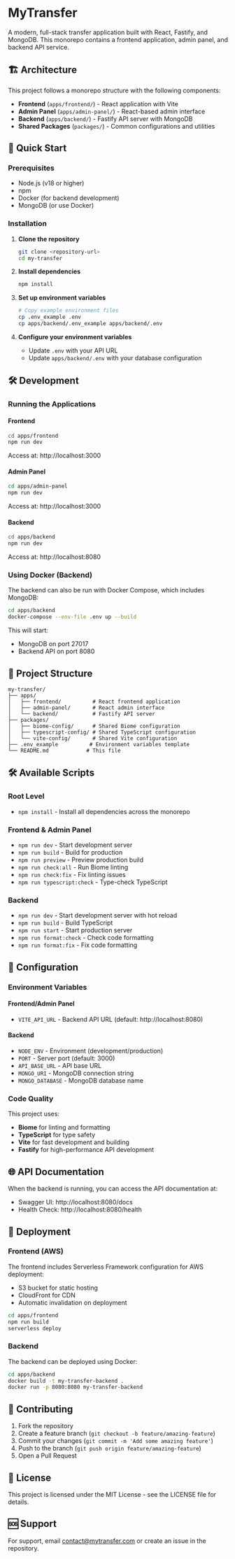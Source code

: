 # MyTransfer

A modern, full-stack transfer application built with React, Fastify, and MongoDB. This monorepo contains a frontend application, admin panel, and backend API service.

## 🏗️ Architecture

This project follows a monorepo structure with the following components:

- **Frontend** (`apps/frontend/`) - React application with Vite
- **Admin Panel** (`apps/admin-panel/`) - React-based admin interface
- **Backend** (`apps/backend/`) - Fastify API server with MongoDB
- **Shared Packages** (`packages/`) - Common configurations and utilities

## 🚀 Quick Start

### Prerequisites

- Node.js (v18 or higher)
- npm
- Docker (for backend development)
- MongoDB (or use Docker)

### Installation

1. **Clone the repository**
   ```bash
   git clone <repository-url>
   cd my-transfer
   ```

2. **Install dependencies**
   ```bash
   npm install
   ```

3. **Set up environment variables**
   ```bash
   # Copy example environment files
   cp .env_example .env
   cp apps/backend/.env_example apps/backend/.env
   ```

4. **Configure your environment variables**
   - Update `.env` with your API URL
   - Update `apps/backend/.env` with your database configuration

## 🛠️ Development

### Running the Applications

#### Frontend
```bash
cd apps/frontend
npm run dev
```
Access at: http://localhost:3000

#### Admin Panel
```bash
cd apps/admin-panel
npm run dev
```
Access at: http://localhost:3000

#### Backend
```bash
cd apps/backend
npm run dev
```
Access at: http://localhost:8080

### Using Docker (Backend)

The backend can also be run with Docker Compose, which includes MongoDB:

```bash
cd apps/backend
docker-compose --env-file .env up --build
```

This will start:
- MongoDB on port 27017
- Backend API on port 8080

## 📁 Project Structure

```
my-transfer/
├── apps/
│   ├── frontend/          # React frontend application
│   ├── admin-panel/       # React admin interface
│   └── backend/           # Fastify API server
├── packages/
│   ├── biome-config/      # Shared Biome configuration
│   ├── typescript-config/ # Shared TypeScript configuration
│   └── vite-config/       # Shared Vite configuration
├── .env_example          # Environment variables template
└── README.md            # This file
```

## 🛠️ Available Scripts

### Root Level
- `npm install` - Install all dependencies across the monorepo

### Frontend & Admin Panel
- `npm run dev` - Start development server
- `npm run build` - Build for production
- `npm run preview` - Preview production build
- `npm run check:all` - Run Biome linting
- `npm run check:fix` - Fix linting issues
- `npm run typescript:check` - Type-check TypeScript

### Backend
- `npm run dev` - Start development server with hot reload
- `npm run build` - Build TypeScript
- `npm run start` - Start production server
- `npm run format:check` - Check code formatting
- `npm run format:fix` - Fix code formatting

## 🔧 Configuration

### Environment Variables

#### Frontend/Admin Panel
- `VITE_API_URL` - Backend API URL (default: http://localhost:8080)

#### Backend
- `NODE_ENV` - Environment (development/production)
- `PORT` - Server port (default: 3000)
- `API_BASE_URL` - API base URL
- `MONGO_URI` - MongoDB connection string
- `MONGO_DATABASE` - MongoDB database name

### Code Quality

This project uses:
- **Biome** for linting and formatting
- **TypeScript** for type safety
- **Vite** for fast development and building
- **Fastify** for high-performance API development

## 🌐 API Documentation

When the backend is running, you can access the API documentation at:
- Swagger UI: http://localhost:8080/docs
- Health Check: http://localhost:8080/health

## 🚀 Deployment

### Frontend (AWS)
The frontend includes Serverless Framework configuration for AWS deployment:
- S3 bucket for static hosting
- CloudFront for CDN
- Automatic invalidation on deployment

```bash
cd apps/frontend
npm run build
serverless deploy
```

### Backend
The backend can be deployed using Docker:

```bash
cd apps/backend
docker build -t my-transfer-backend .
docker run -p 8080:8080 my-transfer-backend
```

## 🤝 Contributing

1. Fork the repository
2. Create a feature branch (`git checkout -b feature/amazing-feature`)
3. Commit your changes (`git commit -m 'Add some amazing feature'`)
4. Push to the branch (`git push origin feature/amazing-feature`)
5. Open a Pull Request

## 📝 License

This project is licensed under the MIT License - see the LICENSE file for details.

## 🆘 Support

For support, email contact@mytransfer.com or create an issue in the repository.
